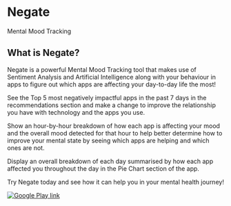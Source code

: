 # Negate

Mental Mood Tracking

## What is Negate?
Negate is a powerful Mental Mood Tracking tool that makes use of Sentiment Analysis and Artificial Intelligence along with your behaviour in apps to figure out which apps are affecting your day-to-day life the most!

See the Top 5 most negatively impactful apps in the past 7 days in the recommendations section and make a change to improve the relationship you have with technology and the apps you use.

Show an hour-by-hour breakdown of how each app is affecting your mood and the overall mood detected for that hour to help better determine how to improve your mental state by seeing which apps are helping and which ones are not.

Display an overall breakdown of each day summarised by how each app affected you throughout the day in the Pie Chart section of the app.

Try Negate today and see how it can help you in your mental health journey!

[![Google Play link](https://raw.githubusercontent.com/steverichey/google-play-badge-svg/master/img/en_get.svg)](https://play.google.com/store/apps/details?id=com.kevinx8.negate)